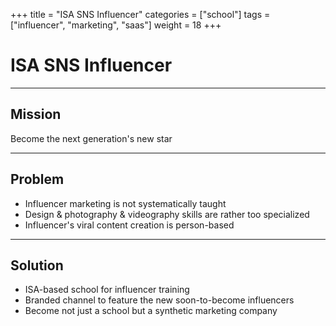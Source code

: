 +++
title = "ISA SNS Influencer"
categories = ["school"]
tags = ["influencer", "marketing", "saas"]
weight = 18
+++

# ISA SNS Influencer

---

## Mission

Become the next generation's new star

---

## Problem

- Influencer marketing is not systematically taught
- Design & photography & videography skills are rather too specialized
- Influencer's viral content creation is person-based

---

## Solution

- ISA-based school for influencer training
- Branded channel to feature the new soon-to-become influencers
- Become not just a school but a synthetic marketing company

